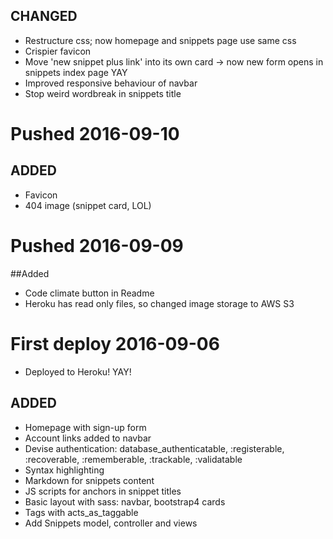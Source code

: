 


## CHANGED
- Restructure css; now homepage and snippets page use same css
- Crispier favicon
- Move 'new snippet plus link' into its own card -> now new form opens in snippets index page YAY
- Improved responsive behaviour of navbar
- Stop weird wordbreak in snippets title  

# Pushed 2016-09-10 
## ADDED
- Favicon
- 404 image (snippet card, LOL)

# Pushed 2016-09-09
##Added 
- Code climate button in Readme
- Heroku has read only files, so changed image storage to AWS S3 

# First deploy 2016-09-06
- Deployed to Heroku! YAY!

## ADDED
- Homepage with sign-up form
- Account links added to navbar
- Devise authentication: database_authenticatable, :registerable, :recoverable, :rememberable, :trackable, :validatable
- Syntax highlighting
- Markdown for snippets content 
- JS scripts for anchors in snippet titles
- Basic layout with sass: navbar, bootstrap4 cards
- Tags with acts_as_taggable
- Add Snippets model, controller and views
